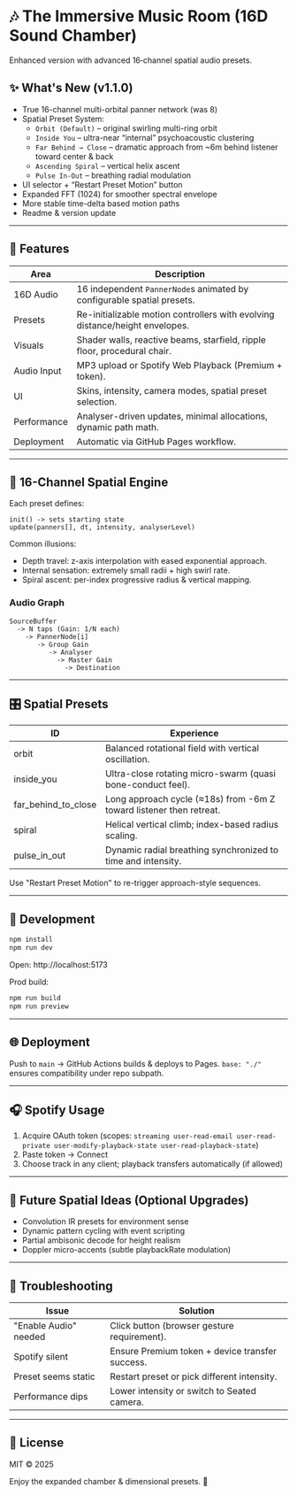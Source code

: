 # 🎶 The Immersive Music Room (16D Sound Chamber)

Enhanced version with advanced 16‑channel spatial audio presets.

## ✨ What's New (v1.1.0)
- True 16-channel multi-orbital panner network (was 8)
- Spatial Preset System:
  - `Orbit (Default)` – original swirling multi-ring orbit
  - `Inside You` – ultra-near “internal” psychoacoustic clustering
  - `Far Behind → Close` – dramatic approach from ~6m behind listener toward center & back
  - `Ascending Spiral` – vertical helix ascent
  - `Pulse In-Out` – breathing radial modulation
- UI selector + “Restart Preset Motion” button
- Expanded FFT (1024) for smoother spectral envelope
- More stable time-delta based motion paths
- Readme & version update

---

## 🚀 Features

| Area        | Description |
|-------------|-------------|
| 16D Audio   | 16 independent `PannerNode`s animated by configurable spatial presets. |
| Presets     | Re-initializable motion controllers with evolving distance/height envelopes. |
| Visuals     | Shader walls, reactive beams, starfield, ripple floor, procedural chair. |
| Audio Input | MP3 upload or Spotify Web Playback (Premium + token). |
| UI          | Skins, intensity, camera modes, spatial preset selection. |
| Performance | Analyser-driven updates, minimal allocations, dynamic path math. |
| Deployment  | Automatic via GitHub Pages workflow. |

---

## 🧠 16-Channel Spatial Engine

Each preset defines:
```
init() -> sets starting state
update(panners[], dt, intensity, analyserLevel)
```

Common illusions:
- Depth travel: z-axis interpolation with eased exponential approach.
- Internal sensation: extremely small radii + high swirl rate.
- Spiral ascent: per-index progressive radius & vertical mapping.

### Audio Graph
```
SourceBuffer
  -> N taps (Gain: 1/N each)
    -> PannerNode[i]
       -> Group Gain
          -> Analyser
            -> Master Gain
              -> Destination
```

---

## 🎛 Spatial Presets

| ID | Experience |
|----|------------|
| orbit | Balanced rotational field with vertical oscillation. |
| inside_you | Ultra-close rotating micro-swarm (quasi bone-conduct feel). |
| far_behind_to_close | Long approach cycle (≈18s) from -6m Z toward listener then retreat. |
| spiral | Helical vertical climb; index-based radius scaling. |
| pulse_in_out | Dynamic radial breathing synchronized to time and intensity. |

Use "Restart Preset Motion" to re-trigger approach-style sequences.

---

## 🔧 Development

```bash
npm install
npm run dev
```
Open: http://localhost:5173

Prod build:
```bash
npm run build
npm run preview
```

---

## 🌐 Deployment

Push to `main` → GitHub Actions builds & deploys to Pages.
`base: "./"` ensures compatibility under repo subpath.

---

## 🎧 Spotify Usage

1. Acquire OAuth token (scopes: `streaming user-read-email user-read-private user-modify-playback-state user-read-playback-state`)
2. Paste token → Connect
3. Choose track in any client; playback transfers automatically (if allowed)

---

## 🧪 Future Spatial Ideas (Optional Upgrades)
- Convolution IR presets for environment sense
- Dynamic pattern cycling with event scripting
- Partial ambisonic decode for height realism
- Doppler micro-accents (subtle playbackRate modulation)

---

## 🐞 Troubleshooting

| Issue | Solution |
|-------|----------|
| "Enable Audio" needed | Click button (browser gesture requirement). |
| Spotify silent | Ensure Premium token + device transfer success. |
| Preset seems static | Restart preset or pick different intensity. |
| Performance dips | Lower intensity or switch to Seated camera. |

---

## 📜 License

MIT © 2025

Enjoy the expanded chamber & dimensional presets. 🌌